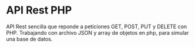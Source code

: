 # API Rest PHP

API Rest sencilla que reponde a peticiones GET, POST, PUT y DELETE con PHP. Trabajando con archivo JSON y array de objetos 
en php, para simular una base de datos.